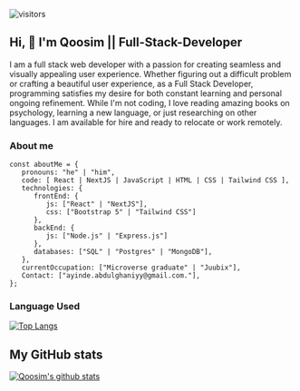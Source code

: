 ![visitors](https://visitor-badge.glitch.me/badge?page_id=Qoosim.visitor-badge)

## Hi, 👋 I'm Qoosim || Full-Stack-Developer

I am a full stack web developer with a passion for creating seamless and visually appealing user experience. Whether figuring out a difficult problem or crafting a beautiful user experience, as a Full Stack Developer, programming satisfies my desire for both constant learning and personal ongoing refinement. While I'm not coding, I love reading amazing books on psychology, learning a new language, or just researching on other languages. I am available for hire and ready to relocate or work remotely.

### About me
````
const aboutMe = {
   pronouns: "he" | "him",
   code: [ React | NextJS | JavaScript | HTML | CSS | Tailwind CSS ],
   technologies: {
      frontEnd: {
         js: ["React" | "NextJS"],
         css: ["Bootstrap 5" | "Tailwind CSS"]
      },
      backEnd: {         
         js: ["Node.js" | "Express.js"]       
      },
      databases: ["SQL" | "Postgres" | "MongoDB"],      
   },
   currentOccupation: ["Microverse graduate" | "Juubix"],
   Contact: ["ayinde.abdulghaniyy@gmail.com."],
};

````

### Language Used

[![Top Langs](https://github-readme-stats.vercel.app/api/top-langs/?username=qoosim&hide=python,ruby,CoffeeScript,Shell&langs-count=8&layout=compact)](https://github.com/qoosim/github-readme-stats)

## My GitHub stats

[![Qoosim's github stats](https://github-readme-stats.vercel.app/api?username=Qoosim&show_icons=true&theme=radical)](https://github.com/Qoosim/github-readme-stats)



